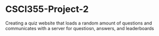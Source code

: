 # CSCI355-Project-2
Creating a quiz website that loads a random amount of questions and communicates with a server for questiosn, answers, and leaderboards
